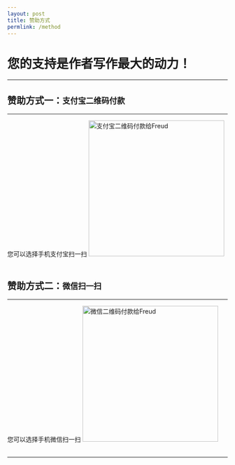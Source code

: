 ```yaml
---
layout: post
title: 赞助方式
permlink: /method
---
```


您的支持是作者写作最大的动力！
==============================

<hr>

赞助方式一：`支付宝二维码付款`
------------------------------

<hr>
您可以选择手机支付宝扫一扫

<img src="{{ '/styles/images/zhifubao.jpg' | prepend: site.baseurl }}" alt="支付宝二维码付款给Freud" width="310" />

<br>
<br>

赞助方式二：`微信扫一扫`
------------------------------

<hr>
您可以选择手机微信扫一扫

<!-- ![微信二维码付款给Freud]({{ '/styles/images/weixin.png' | prepend: site.baseurl }}) -->
<img src="{{ '/styles/images/weixin.png' | prepend: site.baseurl }}" alt="微信二维码付款给Freud" width="310" />
<br>
<br>

<hr>
